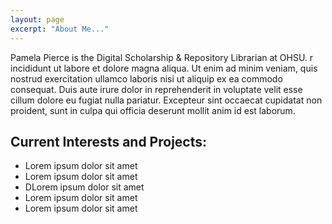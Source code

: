 ```yaml
---
layout: page
excerpt: "About Me..."
---
```


Pamela Pierce is the Digital Scholarship & Repository Librarian at OHSU. r incididunt ut labore et dolore magna aliqua. Ut enim ad minim veniam, quis nostrud exercitation ullamco laboris nisi ut aliquip ex ea commodo consequat. Duis aute irure dolor in reprehenderit in voluptate velit esse cillum dolore eu fugiat nulla pariatur. Excepteur sint occaecat cupidatat non proident, sunt in culpa qui officia deserunt mollit anim id est laborum.

## Current Interests and Projects:

- Lorem ipsum dolor sit amet
- Lorem ipsum dolor sit amet
- DLorem ipsum dolor sit amet
- Lorem ipsum dolor sit amet
- Lorem ipsum dolor sit amet
